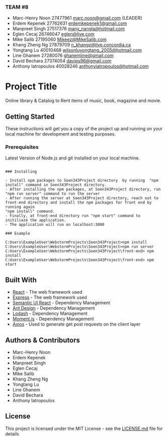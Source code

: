 ### TEAM #8

- Marc-Henry Noon 27477961 marc.noon@gmail.com (LEADER)
- Erdem Kepenek 27762631 erdemkepenek1@gmail.com
- Manpreet Singh 27517378 many_nangla@hotmail.com
- Eglen Cecaj 26746047 eglen@live.com
- Mike Salib 27195060 Mikeez@MikeSalib.com
- Khang Zheng Ng 27879709 n_khangz@live.concordia.ca
- Yongtang Lu 40010468 wilsonluyongtang_2005@hotmail.com
- Line Ghanem 27280076 ghanemline@gmail.com
- David Bechara 27374054 davips96@gmail.com
- Anthony Iatropoulos 40028246 anthonyiatropoulos@hotmail.com

# Project Title

Online library & Catalog to Rent items of music, book, magazine and movie.

## Getting Started

These instructions will get you a copy of the project up and running on your local machine for development and testing purposes.

### Prerequisites

Latest Version of Node.js and git installed on your local machine.

```

### Installing

- Install npm packages to Soen343Project directory  by running  "npm install" command in Soen343Project directory.
- After installing the npm packages, at Soen343Project directory, run "npm run server" command to run the server
- After running the server at Soen343Project directory, reach out to front-end directory and install the npm packages for front end by running again
"npm install" command.
- Finally, at front-end directory run "npm start" command to initiliaze the application.
- The application will run on localhost:3000

### Example

C:Users\ExampleUser\WebstormProjects\Soen343Project>npm install
C:Users\ExampleUser\WebstormProjects\Soen343Project>npm run server
C:Users\ExampleUser\WebstormProjects\Soen343Project\front-end> npm install
C:Users\ExampleUser\WebstormProjects\Soen343Project\front-end> npm start

```

## Built With
* [React](https://reactjs.org/) - The web framework used
* [Express](https://expressjs.com/) - The web framework used
* [Semantic UI React](https://react.semantic-ui.com/) - Dependency Management
* [Ant Design](https://ant.design/) - Dependency Management
* [Lodash](https://lodash.com/) - Dependency Management
* [Moment.js](https://momentjs.com/) - Dependency Management
* [Axios](https://github.com/axios/axios) - Used to generate get post requests on the client layer


## Authors & Contributors

- Marc-Henry Noon
- Erdem Kepenek
- Manpreet Singh
- Eglen Cecaj
- Mike Salib
- Khang Zheng Ng
- Yongtang Lu
- Line Ghanem
- David Bechara
- Anthony Iatropoulos

## License

This project is licensed under the MIT License - see the [LICENSE.md](LICENSE.md) file for details
